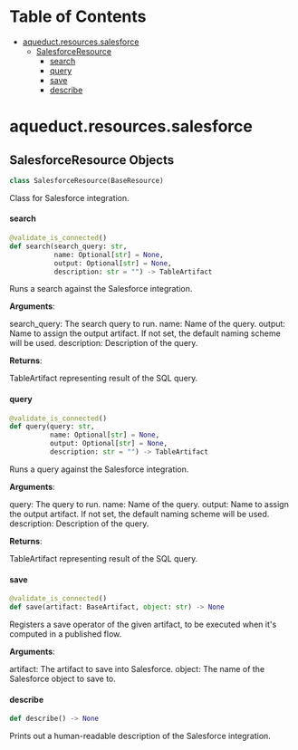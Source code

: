 # Table of Contents

* [aqueduct.resources.salesforce](#aqueduct.resources.salesforce)
  * [SalesforceResource](#aqueduct.resources.salesforce.SalesforceResource)
    * [search](#aqueduct.resources.salesforce.SalesforceResource.search)
    * [query](#aqueduct.resources.salesforce.SalesforceResource.query)
    * [save](#aqueduct.resources.salesforce.SalesforceResource.save)
    * [describe](#aqueduct.resources.salesforce.SalesforceResource.describe)

<a id="aqueduct.resources.salesforce"></a>

# aqueduct.resources.salesforce

<a id="aqueduct.resources.salesforce.SalesforceResource"></a>

## SalesforceResource Objects

```python
class SalesforceResource(BaseResource)
```

Class for Salesforce integration.

<a id="aqueduct.resources.salesforce.SalesforceResource.search"></a>

#### search

```python
@validate_is_connected()
def search(search_query: str,
           name: Optional[str] = None,
           output: Optional[str] = None,
           description: str = "") -> TableArtifact
```

Runs a search against the Salesforce integration.

**Arguments**:

  search_query:
  The search query to run.
  name:
  Name of the query.
  output:
  Name to assign the output artifact. If not set, the default naming scheme will be used.
  description:
  Description of the query.
  

**Returns**:

  TableArtifact representing result of the SQL query.

<a id="aqueduct.resources.salesforce.SalesforceResource.query"></a>

#### query

```python
@validate_is_connected()
def query(query: str,
          name: Optional[str] = None,
          output: Optional[str] = None,
          description: str = "") -> TableArtifact
```

Runs a query against the Salesforce integration.

**Arguments**:

  query:
  The query to run.
  name:
  Name of the query.
  output:
  Name to assign the output artifact. If not set, the default naming scheme will be used.
  description:
  Description of the query.
  

**Returns**:

  TableArtifact representing result of the SQL query.

<a id="aqueduct.resources.salesforce.SalesforceResource.save"></a>

#### save

```python
@validate_is_connected()
def save(artifact: BaseArtifact, object: str) -> None
```

Registers a save operator of the given artifact, to be executed when it's computed in a published flow.

**Arguments**:

  artifact:
  The artifact to save into Salesforce.
  object:
  The name of the Salesforce object to save to.

<a id="aqueduct.resources.salesforce.SalesforceResource.describe"></a>

#### describe

```python
def describe() -> None
```

Prints out a human-readable description of the Salesforce integration.

